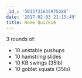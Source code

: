 ```yaml
---
_id_: '5033731635975280'
date: '2017-02-03 21:15:49'
title: Home Quickie
---
```


3 rounds of:

- 10 unstable pushups
- 10 hamstring slides
- 10 KB swings (35lb)
- 10 goblet squats (35lb)
